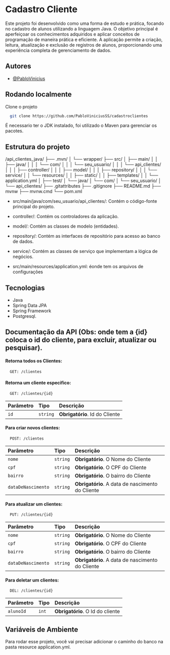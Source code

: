 
# Cadastro Cliente

Este projeto foi desenvolvido como uma forma de estudo e prática, focando no cadastro de alunos utilizando a linguagem Java. O objetivo principal é aperfeiçoar os conhecimentos adquiridos e aplicar conceitos de programação de maneira prática e eficiente. A aplicação permite a criação, leitura, atualização e exclusão de registros de alunos, proporcionando uma experiência completa de gerenciamento de dados.


## Autores

- [@PabloVinicius](https://www.github.com/PabloViniciusSS)


## Rodando localmente

Clone o projeto

```bash
  git clone https://github.com/PabloViniciusSS/cadastroclientes
```

É necessario ter o JDK instalado, foi utilizado o Maven para gerenciar os pacotes.

## Estrutura do projeto

/api_clientes_java/
├── .mvn/
│   └── wrapper/
├── src/
│   ├── main/
│   │   ├── java/
│   │   │   └── com/
│   │   │       └── seu_usuario/
│   │   │           └── api_clientes/
│   │   │               ├── controller/
│   │   │               ├── model/
│   │   │               ├── repository/
│   │   │               └── service/
│   │   └── resources/
│   │       ├── static/
│   │       ├── templates/
│   │       └── application.yml
│   ├── test/
│       └── java/
│           └── com/
│               └── seu_usuario/
│                   └── api_clientes/
├── .gitattributes
├── .gitignore
├── README.md
├── mvnw
├── mvnw.cmd
└── pom.xml

- src/main/java/com/seu_usuario/api_clientes/: Contém o código-fonte principal do projeto.

- controller/: Contém os controladores da aplicação.

- model/: Contém as classes de modelo (entidades).

- repository/: Contém as interfaces de repositório para acesso ao banco de dados.

- service/: Contém as classes de serviço que implementam a lógica de negócios.

- src/main/resources/application.yml: éonde tem os arquivos de configurações

## Tecnologias

- Java
- Spring Data JPA 
- Spring Framework 
- Postgresql.

## Documentação da API (Obs: onde tem a {id} coloca o id do cliente, para excluir, atualizar ou pesquisar).

#### Retorna todos os Clientes:

```http
  GET: /clientes
```

#### Retorna um cliente especifico:

```http
  GET: /clientes/{id}
```

| Parâmetro   | Tipo       | Descrição                           |
| :---------- | :--------- | :---------------------------------- |
| `id` | `string` | **Obrigatório**. Id do Cliente|


#### Para criar novos clientes:

```http
  POST: /clientes
```

| Parâmetro   | Tipo       | Descrição                                   |
| :---------- | :--------- | :------------------------------------------ |
| `nome`      | `string` | **Obrigatório**. O Nome do Cliente |
| `cpf`      | `string` | **Obrigatório**. O CPF do Cliente |
| `bairro`      | `string` | **Obrigatório**. O bairro do Cliente |
| `dataDeNascimento`  | `string` | **Obrigatório**. A data de nascimento do Cliente |




#### Para atualizar um clientes:


```http
  PUT: /clientes/{id}
```

| Parâmetro   | Tipo       | Descrição                                   |
| :---------- | :--------- | :------------------------------------------ |
| `nome`      | `string` | **Obrigatório**. O Nome do Cliente |
| `cpf`      | `string` | **Obrigatório**. O CPF do Cliente |
| `bairro`      | `string` | **Obrigatório**. O bairro do Cliente |
| `dataDeNascimento`  | `string` | **Obrigatório**. A data de nascimento do Cliente |




#### Para deletar um clientes:


```http
  DEL: /clientes/{id}
```


| Parâmetro   | Tipo       | Descrição                                   |
| :---------- | :--------- | :------------------------------------------ |
| `alunoId`      | `int` | **Obrigatório**. O Id do cliente |





## Variáveis de Ambiente

Para rodar esse projeto, você vai precisar adicionar o caminho do banco na pasta resource application.yml.


